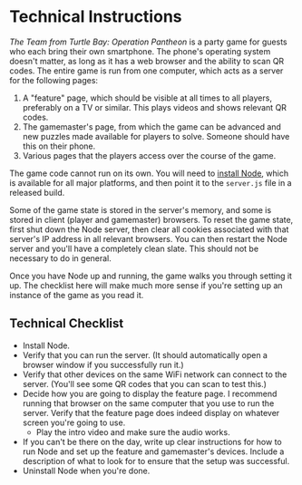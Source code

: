 # Technical Instructions

*The Team from Turtle Bay: Operation Pantheon* is a party game for guests who each bring their own smartphone.  The phone's operating system doesn't matter, as long as it has a web browser and the ability to scan QR codes.  The entire game is run from one computer, which acts as a server for the following pages:

1. A "feature" page, which should be visible at all times to all players, preferably on a TV or similar.  This plays videos and shows relevant QR codes.
2. The gamemaster's page, from which the game can be advanced and new puzzles made available for players to solve.  Someone should have this on their phone.
3. Various pages that the players access over the course of the game.

The game code cannot run on its own.  You will need to [install Node](https://nodejs.org/en/download), which is available for all major platforms, and then point it to the `server.js` file in a released build.

Some of the game state is stored in the server's memory, and some is stored in client (player and gamemaster) browsers.  To reset the game state, first shut down the Node server, then clear all cookies associated with that server's IP address in all relevant browsers.  You can then restart the Node server and you'll have a completely clean slate.  This should not be necessary to do in general.

Once you have Node up and running, the game walks you through setting it up.  The checklist here will make much more sense if you're setting up an instance of the game as you read it.

## Technical Checklist

* Install Node.
* Verify that you can run the server.  (It should automatically open a browser window if you successfully run it.)
* Verify that other devices on the same WiFi network can connect to the server.  (You'll see some QR codes that you can scan to test this.)
* Decide how you are going to display the feature page.  I recommend running that browser on the same computer that you use to run the server.  Verify that the feature page does indeed display on whatever screen you're going to use.
    * Play the intro video and make sure the audio works.
* If you can't be there on the day, write up clear instructions for how to run Node and set up the feature and gamemaster's devices.  Include a description of what to look for to ensure that the setup was successful.
* Uninstall Node when you're done.